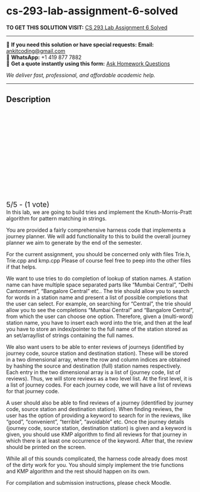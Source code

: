 # cs-293-lab-assignment-6-solved
**TO GET THIS SOLUTION VISIT:** [CS 293 Lab Assignment 6 Solved](https://www.ankitcodinghub.com/product/cs-293-lab-assignment-6-solved/)


---

📩 **If you need this solution or have special requests:** **Email:** ankitcoding@gmail.com  
📱 **WhatsApp:** +1 419 877 7882  
📄 **Get a quote instantly using this form:** [Ask Homework Questions](https://www.ankitcodinghub.com/services/ask-homework-questions/)

*We deliver fast, professional, and affordable academic help.*

---

<h2>Description</h2>



<div class="kk-star-ratings kksr-auto kksr-align-center kksr-valign-top" data-payload="{&quot;align&quot;:&quot;center&quot;,&quot;id&quot;:&quot;111134&quot;,&quot;slug&quot;:&quot;default&quot;,&quot;valign&quot;:&quot;top&quot;,&quot;ignore&quot;:&quot;&quot;,&quot;reference&quot;:&quot;auto&quot;,&quot;class&quot;:&quot;&quot;,&quot;count&quot;:&quot;1&quot;,&quot;legendonly&quot;:&quot;&quot;,&quot;readonly&quot;:&quot;&quot;,&quot;score&quot;:&quot;5&quot;,&quot;starsonly&quot;:&quot;&quot;,&quot;best&quot;:&quot;5&quot;,&quot;gap&quot;:&quot;4&quot;,&quot;greet&quot;:&quot;Rate this product&quot;,&quot;legend&quot;:&quot;5\/5 - (1 vote)&quot;,&quot;size&quot;:&quot;24&quot;,&quot;title&quot;:&quot;CS 293 Lab Assignment 6 Solved&quot;,&quot;width&quot;:&quot;138&quot;,&quot;_legend&quot;:&quot;{score}\/{best} - ({count} {votes})&quot;,&quot;font_factor&quot;:&quot;1.25&quot;}">

<div class="kksr-stars">

<div class="kksr-stars-inactive">
            <div class="kksr-star" data-star="1" style="padding-right: 4px">


<div class="kksr-icon" style="width: 24px; height: 24px;"></div>
        </div>
            <div class="kksr-star" data-star="2" style="padding-right: 4px">


<div class="kksr-icon" style="width: 24px; height: 24px;"></div>
        </div>
            <div class="kksr-star" data-star="3" style="padding-right: 4px">


<div class="kksr-icon" style="width: 24px; height: 24px;"></div>
        </div>
            <div class="kksr-star" data-star="4" style="padding-right: 4px">


<div class="kksr-icon" style="width: 24px; height: 24px;"></div>
        </div>
            <div class="kksr-star" data-star="5" style="padding-right: 4px">


<div class="kksr-icon" style="width: 24px; height: 24px;"></div>
        </div>
    </div>

<div class="kksr-stars-active" style="width: 138px;">
            <div class="kksr-star" style="padding-right: 4px">


<div class="kksr-icon" style="width: 24px; height: 24px;"></div>
        </div>
            <div class="kksr-star" style="padding-right: 4px">


<div class="kksr-icon" style="width: 24px; height: 24px;"></div>
        </div>
            <div class="kksr-star" style="padding-right: 4px">


<div class="kksr-icon" style="width: 24px; height: 24px;"></div>
        </div>
            <div class="kksr-star" style="padding-right: 4px">


<div class="kksr-icon" style="width: 24px; height: 24px;"></div>
        </div>
            <div class="kksr-star" style="padding-right: 4px">


<div class="kksr-icon" style="width: 24px; height: 24px;"></div>
        </div>
    </div>
</div>


<div class="kksr-legend" style="font-size: 19.2px;">
            5/5 - (1 vote)    </div>
    </div>
In this lab, we are going to build tries and implement the Knuth-Morris-Pratt algorithm for pattern matching in strings.

You are provided a fairly comprehensive harness code that implements a journey planner. We will add functionality to this to build the overall journey planner we aim to generate by the end of the semester.

For the current assignment, you should be concerned only with files Trie.h, Trie.cpp and kmp.cpp Please of course feel free to peep into the other files if that helps.

We want to use tries to do completion of lookup of station names. A station name can have multiple space separated parts like “Mumbai Central”, “Delhi Cantonment”, “Bangalore Central” etc.. The trie should allow you to search for words in a station name and present a list of possible completions that the user can select. For example, on searching for “Central”, the trie should allow you to see the completions “Mumbai Central” and “Bangalore Central”, from which the user can choose one option. Therefore, given a (multi-word) station name, you have to insert each word into the trie, and then at the leaf you have to store an index/pointer to the full name of the station stored as an set/array/list of strings containing the full names.

We also want users to be able to enter reviews of journeys (identified by journey code, source station and destination station). These will be stored in a two dimensional array, where the row and column indices are obtained by hashing the source and destination (full) station names respectively. Each entry in the two dimensional array is a list of (journey code, list of reviews). Thus, we will store reviews as a two level list. At the first level, it is a list of journey codes. For each journey code, we will have a list of reviews for that journey code.

A user should also be able to find reviews of a journey (identified by journey code, source station and destination station). When finding reviews, the user has the option of providing a keyword to search for in the reviews, like “good”, “convenient”, “terrible”, “avoidable” etc. Once the journey details (journey code, source station, destination station) is given and a keyword is given, you should use KMP algorithm to find all reviews for that journey in which there is at least one occurrence of the keyword. After that, the review should be printed on the screen.

While all of this sounds complicated, the harness code already does most of the dirty work for you. You should simply implement the trie functions and KMP algorithm and the rest should happen on its own.

For compilation and submission instructions, please check Moodle.
